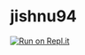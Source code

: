 # jishnu94
[![Run on Repl.it](https://repl.it/badge/github/Jishnucmk/jishnu94)](https://repl.it/github/Jishnucmk/jishnu94)